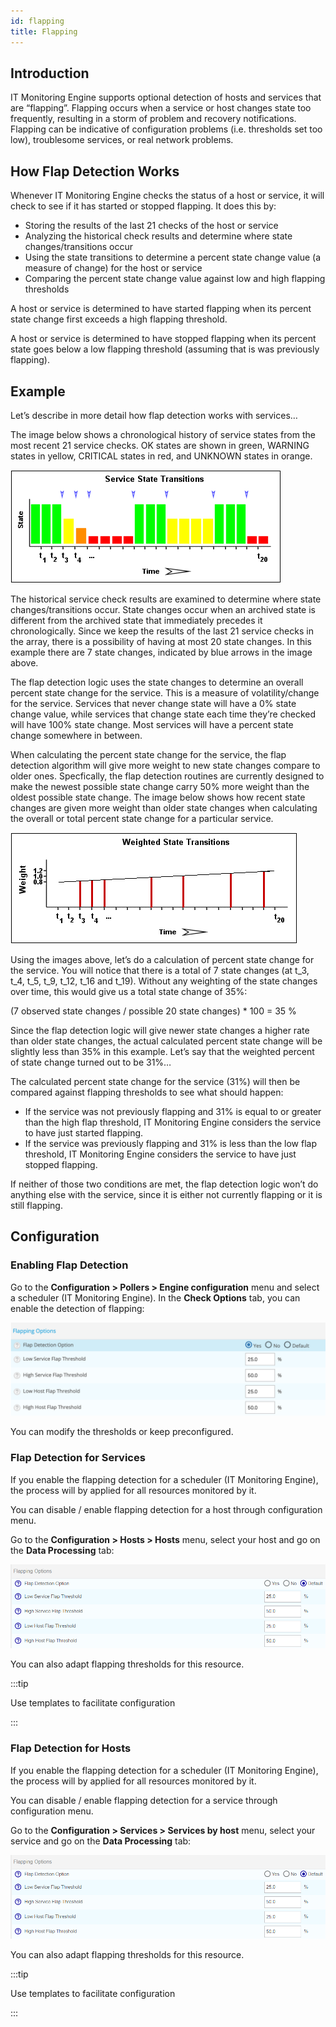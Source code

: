 ```yaml
---
id: flapping
title: Flapping
---
```


## Introduction

IT Monitoring Engine supports optional detection of hosts and services that
are “flapping”. Flapping occurs when a service or host changes state too
frequently, resulting in a storm of problem and recovery notifications.
Flapping can be indicative of configuration problems (i.e. thresholds
set too low), troublesome services, or real network problems.

## How Flap Detection Works

Whenever IT Monitoring Engine checks the status of a host or service, it will
check to see if it has started or stopped flapping. It does this by:

-   Storing the results of the last 21 checks of the host or service
-   Analyzing the historical check results and determine where state
    changes/transitions occur
-   Using the state transitions to determine a percent state change
    value (a measure of change) for the host or service
-   Comparing the percent state change value against low and high
    flapping thresholds

A host or service is determined to have started flapping when its
percent state change first exceeds a high flapping threshold.

A host or service is determined to have stopped flapping when its
percent state goes below a low flapping threshold (assuming that is was
previously flapping).

## Example

Let’s describe in more detail how flap detection works with services…

The image below shows a chronological history of service states from the
most recent 21 service checks. OK states are shown in green, WARNING
states in yellow, CRITICAL states in red, and UNKNOWN states in orange.

![image](../../assets/managing-notifications/statetransitions.png)

The historical service check results are examined to determine where
state changes/transitions occur. State changes occur when an archived
state is different from the archived state that immediately precedes it
chronologically. Since we keep the results of the last 21 service checks
in the array, there is a possibility of having at most 20 state changes.
In this example there are 7 state changes, indicated by blue arrows in
the image above.

The flap detection logic uses the state changes to determine an overall
percent state change for the service. This is a measure of
volatility/change for the service. Services that never change state will
have a 0% state change value, while services that change state each time
they’re checked will have 100% state change. Most services will have a
percent state change somewhere in between.

When calculating the percent state change for the service, the flap
detection algorithm will give more weight to new state changes compare
to older ones. Specfically, the flap detection routines are currently
designed to make the newest possible state change carry 50% more weight
than the oldest possible state change. The image below shows how recent
state changes are given more weight than older state changes when
calculating the overall or total percent state change for a particular
service.

![image](../../assets/managing-notifications/statetransitions2.png)

Using the images above, let’s do a calculation of percent state change
for the service. You will notice that there is a total of 7 state
changes (at t\_3, t\_4, t\_5, t\_9, t\_12, t\_16 and t\_19). Without any
weighting of the state changes over time, this would give us a total
state change of 35%:

(7 observed state changes / possible 20 state changes) \* 100 = 35 %

Since the flap detection logic will give newer state changes a higher
rate than older state changes, the actual calculated percent state
change will be slightly less than 35% in this example. Let’s say that
the weighted percent of state change turned out to be 31%…

The calculated percent state change for the service (31%) will then be
compared against flapping thresholds to see what should happen:

-   If the service was not previously flapping and 31% is equal to or
    greater than the high flap threshold, IT Monitoring Engine considers the
    service to have just started flapping.
-   If the service was previously flapping and 31% is less than the low
    flap threshold, IT Monitoring Engine considers the service to have just
    stopped flapping.

If neither of those two conditions are met, the flap detection logic
won’t do anything else with the service, since it is either not
currently flapping or it is still flapping.

## Configuration

### Enabling Flap Detection

Go to the **Configuration > Pollers > Engine configuration** menu and
select a scheduler (IT Monitoring Engine). In the **Check Options** tab, you
can enable the detection of flapping:

![image](../../assets/managing-notifications/flap_engine_conf.png)

You can modify the thresholds or keep preconfigured.

### Flap Detection for Services

If you enable the flapping detection for a scheduler (IT Monitoring Engine),
the process will by applied for all resources monitored by it.

You can disable / enable flapping detection for a host through
configuration menu.

Go to the **Configuration > Hosts > Hosts** menu, select your host and go
on the **Data Processing** tab:

![image](../../assets/managing-notifications/flap_host_conf.png)

You can also adapt flapping thresholds for this resource.

:::tip

Use templates to facilitate configuration

:::

### Flap Detection for Hosts

If you enable the flapping detection for a scheduler (IT Monitoring Engine),
the process will by applied for all resources monitored by it.

You can disable / enable flapping detection for a service through
configuration menu.

Go to the **Configuration > Services > Services by host** menu, select
your service and go on the **Data Processing** tab:

![image](../../assets/managing-notifications/flap_host_conf.png)

You can also adapt flapping thresholds for this resource.

:::tip

Use templates to facilitate configuration

:::